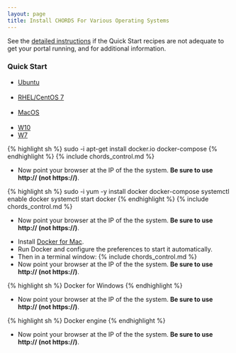 ```yaml
---
layout: page
title: Install CHORDS For Various Operating Systems
---
```


See the [detailed instructions](control.html) if the Quick Start recipes are not adequate
to get your portal running, and for additional information.

### Quick Start
<ul class="nav nav-pills">
  <li class="active"><a data-toggle="tab" href="#ub">Ubuntu</a></li>
  <li><a data-toggle="tab" href="#centos7">RHEL/CentOS 7</a></li>
  <li><a data-toggle="tab" href="#macos">MacOS</a></li>
  <li><a data-toggle="tab" href="#w10">W10</a></li>
  <li><a data-toggle="tab" href="#w7">W7</a></li>
</ul>

<div class="tab-content">

<div id="ub" class="tab-pane active">
{% highlight sh %}
sudo -i
apt-get install docker.io docker-compose
{% endhighlight %}
{% include chords_control.md %}
<ul><li> Now point your browser at the IP of the the system. <strong>Be sure to use http:// (not https://)</strong>.</li></ul>
</div>

<div id="centos7" class="tab-pane">
{% highlight sh %}
sudo -i
yum -y install docker docker-compose
systemctl enable docker
systemctl start docker
{% endhighlight %}
{% include chords_control.md %}
<ul><li> Now point your browser at the IP of the the system. <strong>Be sure to use http:// (not https://)</strong>.</li></ul></div>
  
<div id="macos" class="tab-pane">
<ul>
<li>Install <a href="https://download.docker.com/mac/stable/Docker.dmg">Docker for Mac</a>.</li>
<li>Run Docker and configure the preferences to start it automatically. </li>
<li>Then in a terminal window:
{% include chords_control.md %}
</li>
<li> Now point your browser at the IP of the the system. <strong>Be sure to use http:// (not https://)</strong>.</li>
</ul>
</div>
  
<div id="w10" class="tab-pane">
{% highlight sh %}
Docker for Windows
{% endhighlight %}
<ul><li> Now point your browser at the IP of the the system. <strong>Be sure to use http:// (not https://)</strong>.</li></ul>
</div>
  
<div id="w7" class="tab-pane">
{% highlight sh %}
Docker engine
{% endhighlight %}
<ul><li> Now point your browser at the IP of the the system. <strong>Be sure to use http:// (not https://)</strong>.</li></ul>
</div>

</div>

 

